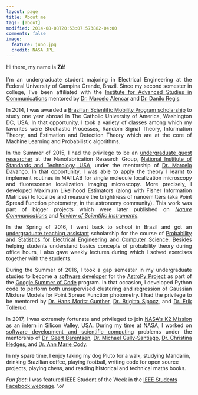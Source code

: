 ```yaml
---
layout: page
title: About me
tags: [about]
modified: 2014-08-08T20:53:07.573882-04:00
comments: false
image:
  feature: juno.jpg
  credit: NASA JPL.
---
```

<p style='text-align: justify;'>
Hi there, my name is <b>Zé</b>!
<br><br>
I'm an undergraduate student majoring in Electrical Engineering at the Federal University of
Campina Grande, Brazil. Since my second semester in college, I've been affiliated with the
<a href="https://www.iecom.org.br">Institute for Advanced Studies in Communications</a> mentored by
<a href="https://scholar.google.com.br/citations?user=NBSmPdAAAAAJ&hl=en">Dr. Marcelo Alencar</a>
and <u>Dr. Danilo Regis</u>.
</p>

<p style='text-align: justify;'>
In 2014, I was awarded a <u>Brazilian Scientific Mobility Program scholarship</u> to study one year abroad
in The Catholic University of America, Washington DC, USA. In that opportunity, I took a variety
of classes among which my favorites were Stochastic Processes, Random Signal Theory, Information
Theory, and Estimation and Detection Theory which are at the core of Machine Learning and
Probabilistic algorithms.
</p>

<p style='text-align: justify;'>
In the Summer of 2015, I had the privilege to be an <u>undergraduate guest researcher</u> at the
Nanofabrication Research Group,
<a href="https://www.nist.gov/cnst">National Institute of Standards and Technology, USA</a>, under
the mentorship of <a href="https://www.nist.gov/people/marcelo-davanco">Dr. Marcelo Davanço</a>.
In that opportunity, I was able to apply the theory I learnt to implement routines in MATLAB for
single molecule localization microscopy and fluorescense localization imaging microscopy.
More precisely, I developed Maximum Likelihood Estimators (along with Fisher Information Matrices)
to localize and measure the brightness of nanoemitters (aka Point Spread Function photometry, in the
astronomy community). This work was part of bigger projects which were later published
on <a href="https://www.nature.com/articles/s41467-017-00987-6.pdf"><i>Nature Communications</i></a>
and <a href="http://aip.scitation.org/doi/full/10.1063/1.4976578"><i>Review of Scientific Instruments</i></a>.
</p>

<p style='text-align: justify;'>
In the Spring of 2016, I went back to school in Brazil and got an <u>undergraduate teaching assistant</u>
scholarship for the course of <u>Probability and Statistics for Electrical Engineering and
Computer Science</u>. Besides helping students understand basics concepts of probability theory
during office hours, I also gave weekly lectures during which I solved exercises together with
the students.
</p>

<p style='text-align: justify;'>
During the Summer of 2016, I took a gap semester in my undergraduate studies to become a
<u>software developer</u> for the <a href="https://www.astropy.org">AstroPy Project</a>
as part of the <a href="https://summerofcode.withgoogle.com">Google Summer of Code</a>
program. In that occasion, I developed Python code to perform both unsupervised
clustering and regression of Gaussian Mixture Models for Point Spread Function
photometry. I had the privilege to be mentored by
<a href="http://space.mit.edu/~guenther/">Dr. Hans Moritz Gunther</a>,
<a href="https://github.com/bsipocz">Dr. Brigitta Sipocz</a>, and
<a href="http://www.stsci.edu/~etollerud/">Dr. Erik Tollerud</a>.
</p>

<p style='text-align: justify;'>
In 2017, I was extremely fortunate and privileged to join
<a href="https://keplerscience.arc.nasa.gov">NASA's K2 Mission</a> as an intern
in Silicon Valley, USA. During my time at NASA, I worked on
<a href="https://www.github.com/KeplerGO">software development and scientific
computing</a> problems under the mentorship of <a href="http://geert.io">Dr.
Geert Barentsen</a>, <a href="http://gully.github.io">Dr. Michael Gully-Santiago</a>,
<a href="https://christinasupportsscience.blogspot.com">Dr. Christina Hedges</a>,
and <a href="http://annmariecody.com">Dr. Ann Marie Cody</a>.
</p>

In my spare time, I enjoy taking my dog Pluto for a walk, studying Mandarin,
drinking Brazilian coffee, playing football, writing code for open
source projects, playing chess, and reading historical and technical maths books.

<i>Fun fact</i>: I was featured IEEE Student of the Week in the
<a href="https://www.facebook.com/IEEEStudents/photos/a.285696968155912.70076.236454509746825/769475893111348/?type=1&theater">IEEE Students Facebook webpage</a>. \o/
